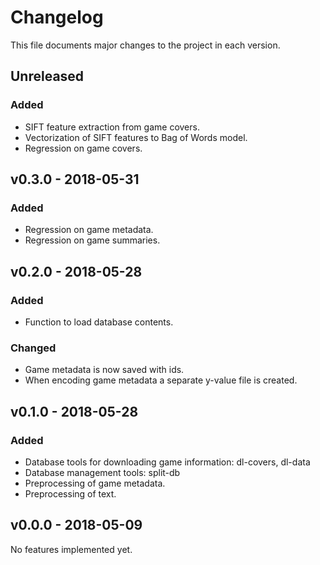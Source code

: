 # Changelog
This file documents major changes to the project in each version.

## Unreleased
### Added
  - SIFT feature extraction from game covers.
  - Vectorization of SIFT features to Bag of Words model.
  - Regression on game covers.


## v0.3.0 - 2018-05-31
### Added
  - Regression on game metadata.
  - Regression on game summaries.

## v0.2.0 - 2018-05-28
### Added
  - Function to load database contents.

### Changed
  - Game metadata is now saved with ids.
  - When encoding game metadata a separate y-value file is created.

## v0.1.0 - 2018-05-28
### Added
  - Database tools for downloading game information: dl-covers, dl-data
  - Database management tools: split-db
  - Preprocessing of game metadata.
  - Preprocessing of text.

## v0.0.0 - 2018-05-09
No features implemented yet.
